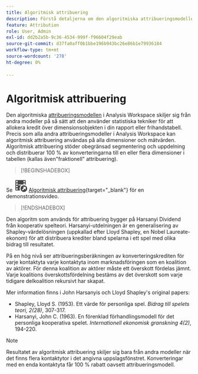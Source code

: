 ```yaml
---
title: Algoritmisk attribuering
description: Förstå detaljerna om den algoritmiska attribueringsmodellen.
feature: Attribution
role: User, Admin
exl-id: dd2b2a5b-9c36-4534-999f-f96604f29eab
source-git-commit: d37fa0aff0b1bbe196b943bc26e86b1e79936184
workflow-type: tm+mt
source-wordcount: '278'
ht-degree: 0%

---
```


# Algoritmisk attribuering

Den algoritmiska [attribueringsmodellen](models.md) i Analysis Workspace skiljer sig från andra modeller på så sätt att den använder statistiska tekniker för att allokera kredit över dimensionsobjekten i din rapport eller frihandstabell. Precis som alla andra attribueringsmodeller i Analysis Workspace kan algoritmisk attribuering användas på alla dimensioner och mätvärden. Algoritmisk attribuering stöder obegränsad segmentering och uppdelning och distribuerar 100 % av konverteringarna till en eller flera dimensioner i tabellen (kallas även&quot;fraktionell&quot; attribuering).


>[!BEGINSHADEBOX]

Se ![VideoCheckedOut](/help/assets/icons/VideoCheckedOut.svg) [Algoritmisk attribuering](https://video.tv.adobe.com/v/36205?quality=12&learn=on){target="_blank"} för en demonstrationsvideo.

>[!ENDSHADEBOX]


Den algoritm som används för attribuering bygger på Harsanyi Dividend från kooperativ spelteori. Harsanyi-utdelningen är en generalisering av Shapley-värdelösningen (uppkallad efter Lloyd Shapley, en Nobel Laureate-ekonom) för att distribuera krediter bland spelarna i ett spel med olika bidrag till resultatet.

På en hög nivå ser attribueringsberäkningen av konverteringskrediten för varje kontaktyta varje kontaktyta inom marknadsföringen som en koalition av aktörer. För denna koalition av aktörer måste ett överskott fördelas jämnt. Varje koalitions överskottsfördelning bestäms av det överskott som varje tidigare delkoalition rekursivt har skapat.

Mer information finns i John Harsanyis och Lloyd Shapley&#39;s original papers:

* Shapley, Lloyd S. (1953). Ett värde för personliga spel. *Bidrag till spelets teori, 2(28)*, 307-317.
* Harsanyi, John C. (1963). En förenklad förhandlingsmodell för det personliga kooperativa spelet. *Internationell ekonomisk granskning 4(2)*, 194-220.

>[!NOTE]
>
>Resultatet av algoritmisk attribuering skiljer sig bara från andra modeller när det finns flera kontaktytor i det angivna uppslagsfönstret. Konverteringar med en enda kontaktyta får 100 % rabatt oavsett attribueringsmodell.
